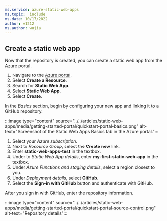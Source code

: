 ```yaml
---
ms.service: azure-static-web-apps
ms.topic:  include
ms.date: 10/17/2022
author: v1212
ms.author: wujia
---
```


## Create a static web app

Now that the repository is created, you can create a static web app from the Azure portal.

1. Navigate to the [Azure portal](https://portal.azure.com).
1. Select **Create a Resource**.
1. Search for **Static Web App**.
1. Select **Static Web App**.
1. Select **Create**.

In the _Basics_ section, begin by configuring your new app and linking it to a GitHub repository.

:::image type="content" source="../../articles/static-web-apps/media/getting-started-portal/quickstart-portal-basics.png" alt-text="Screenshot of the Static Web Apps Basics tab in the Azure portal.":::


1. Select your _Azure subscription_.
1. Next to _Resource Group_, select the **Create new** link.
1. Enter **static-web-apps-test** in the textbox.
1. Under to _Static Web App details_, enter **my-first-static-web-app** in the textbox.
1. Under _Azure Functions and staging details_, select a region closest to you.
1. Under _Deployment details_, select **GitHub**.
1. Select the **Sign-in with GitHub** button and authenticate with GitHub.

After you sign in with GitHub, enter the repository information.

:::image type="content" source="../../articles/static-web-apps/media/getting-started-portal/quickstart-portal-source-control.png" alt-text="Repository details":::